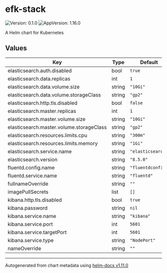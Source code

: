 # efk-stack

![Version: 0.1.0](https://img.shields.io/badge/Version-0.1.0-informational?style=flat-square) ![AppVersion: 1.16.0](https://img.shields.io/badge/AppVersion-1.16.0-informational?style=flat-square)

A Helm chart for Kubernetes

## Values

| Key | Type | Default | Description |
|-----|------|---------|-------------|
| elasticsearch.auth.disabled | bool | `true` |  |
| elasticsearch.data.replicas | int | `1` |  |
| elasticsearch.data.volume.size | string | `"10Gi"` |  |
| elasticsearch.data.volume.storageClass | string | `"gp2"` |  |
| elasticsearch.http.tls.disabled | bool | `false` |  |
| elasticsearch.master.replicas | int | `1` |  |
| elasticsearch.master.volume.size | string | `"10Gi"` |  |
| elasticsearch.master.volume.storageClass | string | `"gp2"` |  |
| elasticsearch.resources.limits.cpu | string | `"300m"` |  |
| elasticsearch.resources.limits.memory | string | `"1Gi"` |  |
| elasticsearch.service.name | string | `"elasticsearch"` |  |
| elasticsearch.version | string | `"8.5.0"` |  |
| fluentd.config.name | string | `"fluentdconfig"` |  |
| fluentd.service.name | string | `"fluentd"` |  |
| fullnameOverride | string | `""` |  |
| imagePullSecrets | list | `[]` |  |
| kibana.http.tls.disabled | bool | `true` |  |
| kibana.password | string | `nil` |  |
| kibana.service.name | string | `"kibana"` |  |
| kibana.service.port | int | `5601` |  |
| kibana.service.targetPort | int | `5601` |  |
| kibana.service.type | string | `"NodePort"` |  |
| nameOverride | string | `""` |  |

----------------------------------------------
Autogenerated from chart metadata using [helm-docs v1.11.0](https://github.com/norwoodj/helm-docs/releases/v1.11.0)
